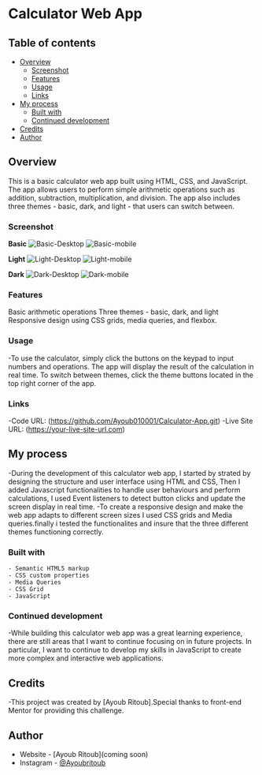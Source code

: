 # Calculator Web App 

## Table of contents

- [Overview](#overview)
  - [Screenshot](#screenshot)
  - [Features](#Features)
  - [Usage](#Usage)
  - [Links](#links)
- [My process](#my-process)
  - [Built with](#built-with)
  - [Continued development](#continued-development)
- [Credits](#Credits)
- [Author](#author)

## Overview
This is a basic calculator web app built using HTML, CSS, and JavaScript. The app allows users to perform simple arithmetic operations such as addition, subtraction, multiplication, and division. The app also includes three themes - basic, dark, and light - that users can switch between.

### Screenshot

**Basic**
![Basic-Desktop](./Screenshots/desktop-design-theme-basic.JPG)
![Basic-mobile](./Screenshots/mobile-design-theme-basic.JPG)

**Light**
![Light-Desktop](./Screenshots/desktop-design-theme-Light.JPG)
![Light-mobile](./Screenshots/mobile-design-theme-Light.JPG)

**Dark**
![Dark-Desktop](./Screenshots/desktop-design-theme-Dark.JPG)
![Dark-mobile](./Screenshots/mobile-design-theme-Dark.JPG)


### Features

Basic arithmetic operations
Three themes - basic, dark, and light
Responsive design using CSS grids, media queries, and flexbox.

### Usage

-To use the calculator, simply click the buttons on the keypad to input numbers and operations. The app will display the result of the calculation in real time. To switch between themes, click the theme buttons located in the top right corner of the app.

### Links

-Code URL: (https://github.com/Ayoub010001/Calculator-App.git)
-Live Site URL: (https://your-live-site-url.com)

## My process
-During the development of this calculator web app, I started by strated by designing the structure and user interface using HTML and CSS, Then I added Javascript functionalities to handle user behaviours and perform calculations, I used Event listeners to detect button clicks and update the screen display in real time.
-To create a responsive design and make the web app adapts to different screen sizes I used CSS grids and Media queries.finally i tested the functionalites and insure that the three different themes functioning correctly.

### Built with

    - Semantic HTML5 markup
    - CSS custom properties
    - Media Queries
    - CSS Grid
    - JavaScript

### Continued development

-While building this calculator web app was a great learning experience, there are still areas that I want to continue focusing on in future projects. In particular, I want to continue to develop my skills in JavaScript to create more complex and interactive web applications. 

## Credits

-This project was created by [Ayoub Ritoub].Special thanks to front-end Mentor for providing this challenge.

## Author

- Website - [Ayoub Ritoub](coming soon)
- Instagram - [@Ayoubritoub](https://www.instagram.com/ayoubritoub)
